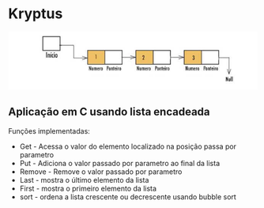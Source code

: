 # Kryptus

![](./lista.jpeg)

## Aplicação em C usando lista encadeada

Funções implementadas:
* Get - Acessa o valor do elemento localizado na posição passa por parametro
* Put - Adiciona o valor passado por parametro ao final da lista
* Remove - Remove o valor passado por parametro
* Last - mostra o último elemento da lista
* First - mostra o primeiro elemento da lista
* sort - ordena a lista crescente ou decrescente usando bubble sort
